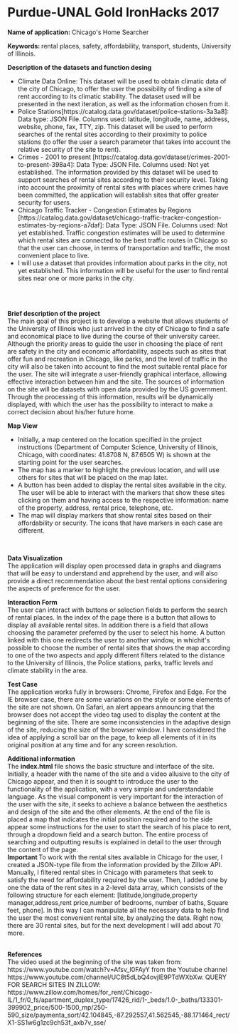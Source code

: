 # Purdue-UNAL Gold IronHacks 2017
<b>Name of application: </b> Chicago's Home Searcher

<b>Keywords: </b>  rental places, safety, affordability, transport, students, University of Illinois.

<b>Description of the datasets and function desing </b> <br>
<ul>
<li type="disc">Climate Data Online: This dataset will be used to obtain climatic data of the city of Chicago, to offer the user the possibility of finding a site of rent according to its climatic stability. The dataset used will be presented in the next iteration, as well as the information chosen from it. </li>
<li type="disc">Police Stations[https://catalog.data.gov/dataset/police-stations-3a3a8]: Data type: JSON File. Columns used: latitude, longitude, name, address, website, phone, fax, TTY, zip. This dataset will be used to perform searches of the rental sites according to their proximity to police stations (to offer the user a search parameter that takes into account the relative security of the site to rent).</li>
<li type="disc">Crimes - 2001 to present [https://catalog.data.gov/dataset/crimes-2001-to-present-398a4]: Data Type: JSON File. Columns used: Not yet established. The information provided by this dataset will be used to support searches of rental sites according to their security level. Taking into account the proximity of rental sites with places where crimes have been committed, the application will establish sites that offer greater security for users.</li>
<li type="disc">Chicago Traffic Tracker - Congestion Estimates by Regions [https://catalog.data.gov/dataset/chicago-traffic-tracker-congestion-estimates-by-regions-a7daf]: Data Type: JSON File. Columns used: Not yet established. Traffic congestion estimates will be used to determine which rental sites are connected to the best traffic routes in Chicago so that the user can choose, in terms of transportation and traffic, the most convenient place to live.</li>
<li type="disc"> I will use a dataset that provides information about parks in the city, not yet established. This information will be useful for the user to find rental sites near one or more parks in the city.</li>
</ul><br>


<br>


<b>Brief description of the project </b><br>
The main goal of this project is to develop a website that allows students of the University of Illinois who just arrived in the city of Chicago to find a safe and economical place to live during the course of their university career. Although the priority areas to guide the user in choosing the place of rent are safety in the city and economic affordability, aspects such as sites that offer fun and recreation in Chicago, like parks, and the level of traffic in the city will also be taken into account to find the most suitable rental place for the user. The site will integrate a user-friendly graphical interface, allowing effective interaction between him and the site. The sources of information on the site will be datasets with open data provided by the US government. Through the processing of this information, results will be dynamically displayed, with which the user has the possibility to interact to make a correct decision about his/her future home.<br>

<b>Map View </b><br>
<ul>
<li type="disc">Initially, a map centered on the location specified in the project instructions (Department of Computer Science, University of Illinois, Chicago, with coordinates: 41.8708 N, 87.6505  W) is shown at the starting point for the user searches. </li>
<li type="disc">The map has a marker to highlight the previous location, and will use others for sites that will be placed on the map later.</li>
<li type="disc">A button has been added to display the rental sites available in the city. The user will be able to interact with the markers that show these sites clicking on them and having access to the respective information: name of the property, address, rental price, telephone, etc.</li>
<li type="disc">The map will display markers that show rental sites based on their affordability or security. The icons that have markers in each case are different.</li>
</ul><br>


<b>Data Visualization </b><br>
The application will display open processed data in graphs and diagrams that will be easy to understand and apprehend by the user, and will also provide a direct recommendation about the best rental options considering the aspects of preference for the user.
<br>

<b>Interaction Form </b><br>
The user can interact with buttons or selection fields to perform the search of rental places. In the index of the page there is a button that allows to display all available rental sites. In addition there is a field that allows choosing the parameter preferred by the user to select his home. A button linked with this one redirects the user to another window, in whichit's possible to choose the number of rental sites that shows the map according to one of the two aspects and apply different filters related to the distance to the University of Illinois, the Police stations, parks, traffic levels and climate stability in the area.
<br>

<b>Test Case </b><br>
The application works fully in browsers: Chrome, Firefox and Edge. For the IE browser case, there are some variations on the style or some elements of the site are not shown. On Safari, an alert appears announcing that the browser does not accept the video tag used to display the content at the beginning of the site.
There are some inconsistencies in the adaptive design of the site, reducing the size of the browser window. I have considered the idea of applying a scroll bar on the page, to keep all elements of it in its original position at any time and for any screen resolution.
<br>

<b>Additional information </b><br>
The <b>index.html</b> file shows the basic structure and interface of the site. Initially, a header with the name of the site and a video allusive to the city of Chicago appear, and then it is sought to introduce the user to the functionality of the application, with a very simple and understandable language. As the visual component is very important for the interaction of the user with the site, it seeks to achieve a balance between the aesthetics and design of the site and the other elements.
At the end of the file is placed a map that indicates the initial position required and to the side appear some instructions for the user to start the search of his place to rent, through a dropdown field and a search button. The entire process of searching and outputting results is explained in detail to the user through the content of the page.
<br>
<b>Important </b>
To work with the rental sites available in Chicago for the user, I created a JSON-type file from the information provided by the Zillow API. Manually, I filtered rental sites in Chicago with parameters that seek to satisfy the need for affordability required by the user. Then, I added one by one the data of the rent sites in a 2-level data array, which consists of the following structure for each element: [latitude,longitude,property manager,address,rent price,number of bedrooms, number of baths, Square feet, phone]. In this way I can manipulate all the necessary data to help find the user the most convenient rental site, by analyzing the data. Right now, there are 30 rental sites, but for the next development I will add about 70 more.

<br>
<b>References </b><br>
The video used at the beginning of the site was taken from: https://www.youtube.com/watch?v=Afsv_I0FAyY from the Youtube channel https://www.youtube.com/channel/UC8t5dLbQ4ovjlE9PTdWXbXw.
QUERY FOR SEARCH SITES IN ZILLOW:
https://www.zillow.com/homes/for_rent/Chicago-IL/1_fr/0_fs/apartment_duplex_type/17426_rid/1-_beds/1.0-_baths/133301-399902_price/500-1500_mp/250-590_size/paymenta_sort/42.104845,-87.292557,41.562545,-88.171464_rect/X1-SS1w6g1zc9ch53f_axb7v_sse/



